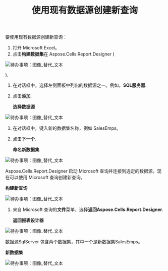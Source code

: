 ﻿---
title: 使用现有数据源创建新查询
type: docs
weight: 30
url: /zh/reportingservices/creating-new-query-using-existing-data-source/
---
要使用现有数据源创建新查询：

1. 打开 Microsoft Excel。
1. 点击**构建数据集**在 Aspose.Cells.Report.Designer (

![待办事项：图像_替代_文本](creating-new-query-using-existing-data-source_1.png)

).

1. 在对话框中，选择左侧面板中列出的数据源之一。例如，**SQL服务器**.
1. 点击**添加**. 

   **选择数据源** 

![待办事项：图像_替代_文本](creating-new-query-using-existing-data-source_2.png)




1. 在对话框中，键入新的数据集名称，例如 SalesEmps。
1. 点击**下一个**. 

   **命名新数据集** 

![待办事项：图像_替代_文本](creating-new-query-using-existing-data-source_3.png)



Aspose.Cells.Report.Designer 启动 Microsoft 查询并连接到选定的数据源。现在可以使用 Microsoft 查询创建新查询。

**构建新查询** 

![待办事项：图像_替代_文本](creating-new-query-using-existing-data-source_4.png)




1. 来自 Microsoft 查询的**文件**菜单，选择**返回Aspose.Cells.Report.Designer**. 

   **返回报表设计器** 

![待办事项：图像_替代_文本](creating-new-query-using-existing-data-source_5.png)



数据源SqlServer 包含两个数据集，其中一个是新数据集SalesEmps。

**新数据集** 

![待办事项：图像_替代_文本](creating-new-query-using-existing-data-source_6.png)
